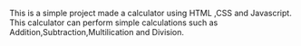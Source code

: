 This is a simple project made a calculator using HTML ,CSS and Javascript.
This calculator can perform simple calculations such as Addition,Subtraction,Multilication and Division.
